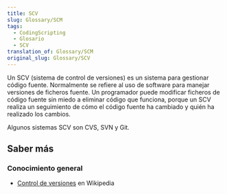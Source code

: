```yaml
---
title: SCV
slug: Glossary/SCM
tags:
  - CodingScripting
  - Glosario
  - SCV
translation_of: Glossary/SCM
original_slug: Glossary/SCV
---
```


Un SCV (sistema de control de versiones) es un sistema para gestionar código fuente. Normalmente se refiere al uso de software para manejar versiones de ficheros fuente. Un programador puede modificar ficheros de código fuente sin miedo a eliminar código que funciona, porque un SCV realiza un seguimiento de cómo el código fuente ha cambiado y quién ha realizado los cambios.

Algunos sistemas SCV son CVS, SVN y Git.

## Saber más

### Conocimiento general

- [Control de versiones](https://es.wikipedia.org/wiki/Control_de_versiones) en Wikipedia
